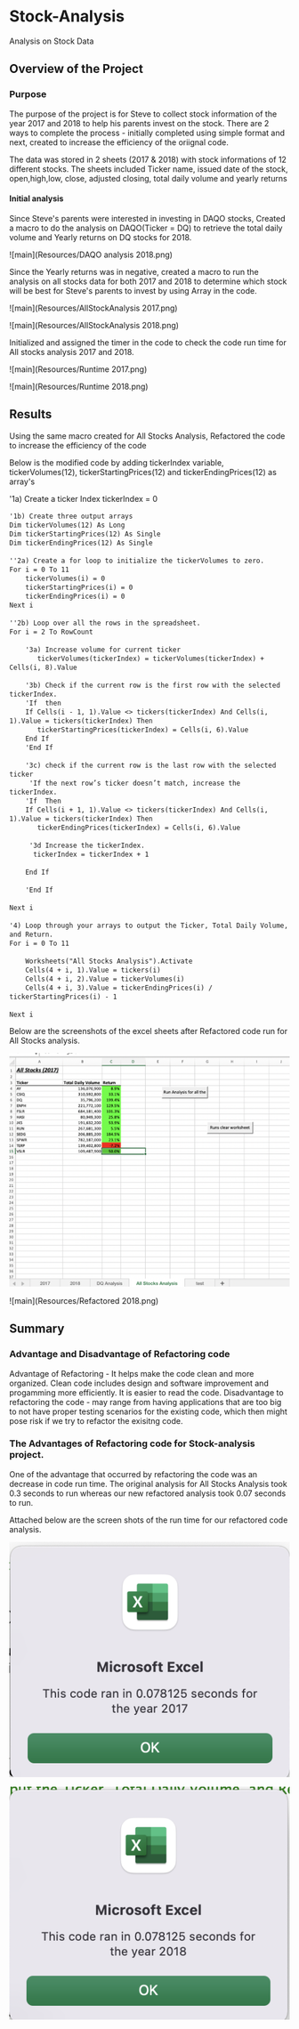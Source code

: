 # Stock-Analysis

Analysis on Stock Data

## Overview of the Project 

### Purpose 

The purpose of the project is for Steve to collect stock information of the year 2017 and 2018 to help his parents invest on the stock. There are 2 ways to complete the process - initially completed using simple format and next, created to increase the efficiency of the oriignal code.

The data was stored in 2 sheets (2017 & 2018)  with stock informations of 12 different stocks. The sheets included Ticker name, issued date of the stock, open,high,low, close, adjusted closing, total daily volume and yearly returns  

#### Initial analysis 

Since Steve's parents were interested in investing in DAQO stocks, Created a macro to do  the analysis on DAQO(Ticker = DQ) to retrieve the total daily volume and Yearly returns on DQ stocks for 2018.

![main](Resources/DAQO analysis 2018.png)

 Since the Yearly returns was in negative, created a macro to run the analysis on all stocks data for both 2017 and 2018 to determine which stock will be best for Steve's parents to invest by using Array in the code. 

 ![main](Resources/AllStockAnalysis 2017.png)
 
 ![main](Resources/AllStockAnalysis 2018.png)

 Initialized and assigned the timer in the code to check the code run time for All stocks analysis 2017 and 2018. 

 ![main](Resources/Runtime 2017.png)

 ![main](Resources/Runtime 2018.png)


## Results 

Using the same macro created for All Stocks Analysis, Refactored the code to increase the efficiency of the code 

Below is the modified code by adding tickerIndex  variable, tickerVolumes(12), tickerStartingPrices(12) and tickerEndingPrices(12) as array's

   
  '1a) Create a ticker Index
    tickerIndex = 0

    '1b) Create three output arrays
    Dim tickerVolumes(12) As Long
    Dim tickerStartingPrices(12) As Single
    Dim tickerEndingPrices(12) As Single
     
    ''2a) Create a for loop to initialize the tickerVolumes to zero.
    For i = 0 To 11
        tickerVolumes(i) = 0
        tickerStartingPrices(i) = 0
        tickerEndingPrices(i) = 0
    Next i

    ''2b) Loop over all the rows in the spreadsheet.
    For i = 2 To RowCount
         
        '3a) Increase volume for current ticker
           tickerVolumes(tickerIndex) = tickerVolumes(tickerIndex) + Cells(i, 8).Value
        
        '3b) Check if the current row is the first row with the selected tickerIndex.
        'If  then
        If Cells(i - 1, 1).Value <> tickers(tickerIndex) And Cells(i, 1).Value = tickers(tickerIndex) Then
           tickerStartingPrices(tickerIndex) = Cells(i, 6).Value
        End If
        'End If
        
        '3c) check if the current row is the last row with the selected ticker
         'If the next row’s ticker doesn’t match, increase the tickerIndex.
        'If  Then
        If Cells(i + 1, 1).Value <> tickers(tickerIndex) And Cells(i, 1).Value = tickers(tickerIndex) Then
           tickerEndingPrices(tickerIndex) = Cells(i, 6).Value
    
         '3d Increase the tickerIndex.
          tickerIndex = tickerIndex + 1

        End If
            
        'End If
    
    Next i
    
    '4) Loop through your arrays to output the Ticker, Total Daily Volume, and Return.
    For i = 0 To 11
        
        Worksheets("All Stocks Analysis").Activate
        Cells(4 + i, 1).Value = tickers(i)
        Cells(4 + i, 2).Value = tickerVolumes(i)
        Cells(4 + i, 3).Value = tickerEndingPrices(i) / tickerStartingPrices(i) - 1
        
    Next i
     
Below are the screenshots of the excel sheets after Refactored code run for All Stocks analysis.

![main](Resources/Refactored-2017.png)

![main](Resources/Refactored 2018.png)


## Summary 

### Advantage and Disadvantage of Refactoring code

Advantage of Refactoring - It helps make the code clean and more organized. Clean code includes design and software improvement and progamming more efficiently. It is easier to read the code.
Disadvantage to refactoring the code - may range from having applications that are too big to not have proper testing scenarios for the existing code, which then might pose risk if we try to refactor the exisitng code. 

### The Advantages of Refactoring code for Stock-analysis project. 

One of the advantage that occurred by refactoring the code was an decrease in code run time. The original analysis for All Stocks Analysis took 0.3 seconds to run whereas our new refactored analysis took  0.07 seconds to run. 

Attached below are the screen shots of the run time for our refactored code analysis. 

![main](Resources/VBA_Challenge_2017.png)

![main](Resources/VBA_Challenge_2018.png)
